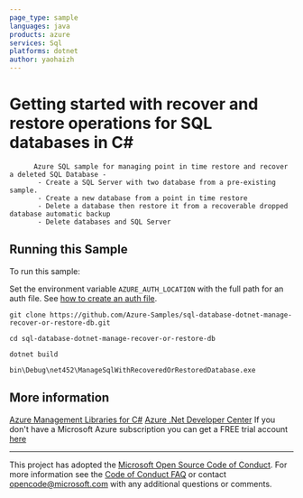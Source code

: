 ```yaml
---
page_type: sample
languages: java
products: azure
services: Sql
platforms: dotnet
author: yaohaizh
---
```


# Getting started with recover and restore operations for SQL databases in C# #

          Azure SQL sample for managing point in time restore and recover a deleted SQL Database -
           - Create a SQL Server with two database from a pre-existing sample.
           - Create a new database from a point in time restore
           - Delete a database then restore it from a recoverable dropped database automatic backup
           - Delete databases and SQL Server


## Running this Sample ##

To run this sample:

Set the environment variable `AZURE_AUTH_LOCATION` with the full path for an auth file. See [how to create an auth file](https://github.com/Azure/azure-libraries-for-net/blob/master/AUTH.md).

    git clone https://github.com/Azure-Samples/sql-database-dotnet-manage-recover-or-restore-db.git

    cd sql-database-dotnet-manage-recover-or-restore-db
  
    dotnet build
    
    bin\Debug\net452\ManageSqlWithRecoveredOrRestoredDatabase.exe

## More information ##

[Azure Management Libraries for C#](https://github.com/Azure/azure-sdk-for-net/tree/Fluent)
[Azure .Net Developer Center](https://azure.microsoft.com/en-us/develop/net/)
If you don't have a Microsoft Azure subscription you can get a FREE trial account [here](http://go.microsoft.com/fwlink/?LinkId=330212)

---

This project has adopted the [Microsoft Open Source Code of Conduct](https://opensource.microsoft.com/codeofconduct/). For more information see the [Code of Conduct FAQ](https://opensource.microsoft.com/codeofconduct/faq/) or contact [opencode@microsoft.com](mailto:opencode@microsoft.com) with any additional questions or comments.